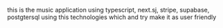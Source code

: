 this is the music application using typescript, next.sj, stripe, supabase, postgtersql  using this technologies which and try make it as user friendly 